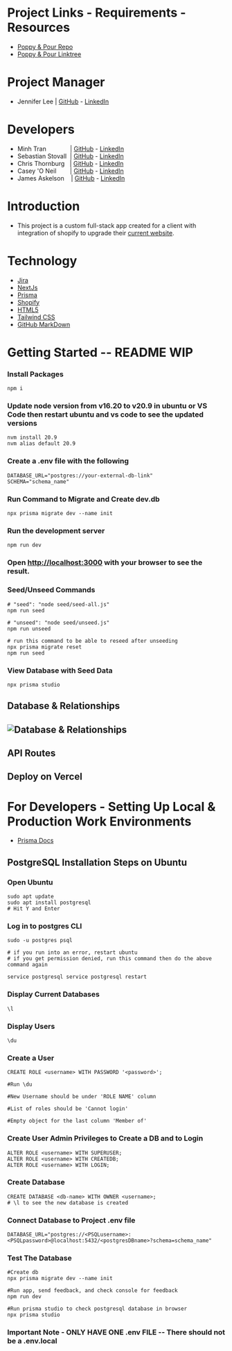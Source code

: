 # Project Links - Requirements - Resources
- [Poppy & Pour Repo](<https://github.com/itsmingyoo/poppy-and-pour/tree/main>)
- [Poppy & Pour Linktree](https://linktr.ee/poppyandpour)

# Project Manager
- Jennifer Lee | [GitHub](https://github.com/CodeJellee) - [LinkedIn](https://www.linkedin.com/in/lee-pac-swe/)
# Developers
- Minh Tran $~~~~~~~~~~~~~$| [GitHub](https://github.com/itsmingyoo) - [LinkedIn](https://www.linkedin.com/in/minh-tran-36501a251/)
- Sebastian Stovall $~$| [GitHub](https://github.com/SebastianStovall) - [LinkedIn](https://www.linkedin.com/in/sebastian-stovall-a17a8a211/)
- Chris Thornburg $~~$|  [GitHub](https://github.com/CJThornburg) - [LinkedIn](https://www.linkedin.com/in/chris-thornburg-swe/)
- Casey 'O Neil $~~~~~~~$| [GitHub](https://github.com/Spoctex) - [LinkedIn](https://www.linkedin.com/in/casey-o-neil-993b7228a/)
- James Askelson $~~~$| [GitHub](https://github.com/JamesAskelson) - [LinkedIn](https://www.linkedin.com/in/james-askelson-bb4b6928a/)

# Introduction
- This project is a custom full-stack app created for a client with integration of shopify to upgrade their [current website](https://poppyandpour.com/).

# Technology
- [Jira](https://www.atlassian.com/software/jira)
- [NextJs](https://nextjs.org/)
- [Prisma](https://www.prisma.io/)
- [Shopify](https://www.shopify.com/)
- [HTML5](https://html.com/html5/)
- [Tailwind CSS](https://tailwindcss.com/)
- [GitHub MarkDown](https://docs.github.com/en/get-started/writing-on-github/getting-started-with-writing-and-formatting-on-github/basic-writing-and-formatting-syntax)

# Getting Started -- README WIP

###  Install Packages
```
npm i
```

###  Update node version from v16.20 to v20.9 in ubuntu or VS Code then restart ubuntu and vs code to see the updated versions
```
nvm install 20.9
nvm alias default 20.9
```

###  Create a .env file with the following
```
DATABASE_URL="postgres://your-external-db-link"
SCHEMA="schema_name"
```

###  Run Command to Migrate and Create dev.db
```
npx prisma migrate dev --name init
```

###  Run the development server
```
npm run dev
```

###  Open [http://localhost:3000](http://localhost:3000) with your browser to see the result.

###  Seed/Unseed Commands
```
# "seed": "node seed/seed-all.js"
npm run seed

# "unseed": "node seed/unseed.js"
npm run unseed

# run this command to be able to reseed after unseeding
npx prisma migrate reset
npm run seed
```

###  View Database with Seed Data
```
npx prisma studio
```

## Database & Relationships
## ![Database & Relationships](https://i.imgur.com/mX43A8u.png)

## API Routes

## Deploy on Vercel

# For Developers - Setting Up Local & Production Work Environments
- [Prisma Docs](https://www.prisma.io/dataguide/postgresql/setting-up-a-local-postgresql-database)

## PostgreSQL Installation Steps on Ubuntu
###  Open Ubuntu
```
sudo apt update
sudo apt install postgresql
# Hit Y and Enter
```

###  Log in to postgres CLI
```
sudo -u postgres psql

# if you run into an error, restart ubuntu
# if you get permission denied, run this command then do the above command again

service postgresql service postgresql restart
```
### Display Current Databases
```
\l
```

###  Display Users
```
\du
```

###  Create a User
```
CREATE ROLE <username> WITH PASSWORD '<password>';

#Run \du

#New Username should be under 'ROLE NAME' column

#List of roles should be 'Cannot login'

#Empty object for the last column 'Member of'
```

###  Create User Admin Privileges to Create a DB and to Login
```
ALTER ROLE <username> WITH SUPERUSER;
ALTER ROLE <username> WITH CREATEDB;
ALTER ROLE <username> WITH LOGIN;
```

###  Create Database
```
CREATE DATABASE <db-name> WITH OWNER <username>;
# \l to see the new database is created
```

###  Connect Database to Project .env file
```
DATABASE_URL="postgres://<PSQLusername>:<PSQLpassword>@localhost:5432/<postgresDBname>?schema=schema_name"
```

###  Test The Database
```
#Create db
npx prisma migrate dev --name init

#Run app, send feedback, and check console for feedback
npm run dev

#Run prisma studio to check postgresql database in browser
npx prisma studio
```

###  **Important Note** - **ONLY HAVE ONE .env FILE -- There should not be a .env.local**
